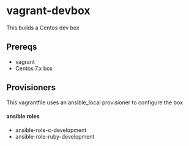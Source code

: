 # vagrant-devbox

This builds a Centos dev box

## Prereqs

* vagrant
* Centos 7.x box

## Provisioners

This vagrantfile uses an ansible_local provisioner to configure the box

#### ansible roles

- ansible-role-c-development
- ansible-role-ruby-development

